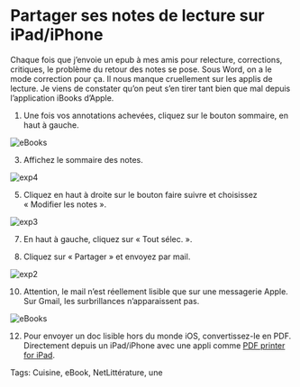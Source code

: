 # Partager ses notes de lecture sur iPad/iPhone

Chaque fois que j’envoie un epub à mes amis pour relecture, corrections, critiques, le problème du retour des notes se pose. Sous Word, on a le mode correction pour ça. Il nous manque cruellement sur les applis de lecture. Je viens de constater qu’on peut s’en tirer tant bien que mal depuis l’application iBooks d’Apple.

1. Une fois vos annotations achevées, cliquez sur le bouton sommaire, en haut à gauche.

![eBooks](https://tcrouzet.com/images_tc/2013/07/exp5.png)

3. Affichez le sommaire des notes.

![exp4](https://tcrouzet.com/images_tc/2013/07/exp4.png)

5. Cliquez en haut à droite sur le bouton faire suivre et choisissez « Modifier les notes ».

![exp3](https://tcrouzet.com/images_tc/2013/07/exp3.png)

7. En haut à gauche, cliquez sur « Tout sélec. ».

8. Cliquez sur « Partager » et envoyez par mail.

![exp2](https://tcrouzet.com/images_tc/2013/07/exp2.png)

10. Attention, le mail n’est réellement lisible que sur une messagerie Apple. Sur Gmail, les surbrillances n’apparaissent pas.

![eBooks](https://tcrouzet.com/images_tc/2013/07/exp1.png)

12. Pour envoyer un doc lisible hors du monde iOS, convertissez-le en PDF. Directement depuis un iPad/iPhone avec une appli comme [PDF printer for iPad](https://itunes.apple.com/fr/app/pdf-printer-for-ipad/id427075690?mt=8).

Tags: Cuisine, eBook, NetLittérature, une